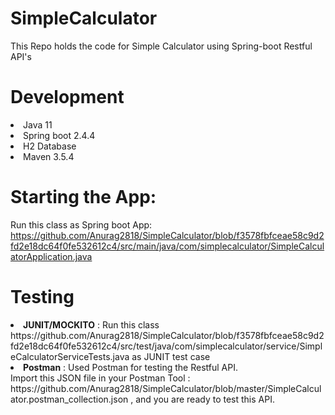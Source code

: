 # SimpleCalculator
This Repo holds the code for Simple Calculator using Spring-boot Restful API's


# Development

<li>Java 11</li>
<li>Spring boot 2.4.4</li>
<li>H2 Database</li>
<li>Maven 3.5.4</li>

# Starting the App:

Run this class as Spring boot App: https://github.com/Anurag2818/SimpleCalculator/blob/f3578fbfceae58c9d2fd2e18dc64f0fe532612c4/src/main/java/com/simplecalculator/SimpleCalculatorApplication.java

# Testing

<li><b>JUNIT/MOCKITO</b> : Run this class https://github.com/Anurag2818/SimpleCalculator/blob/f3578fbfceae58c9d2fd2e18dc64f0fe532612c4/src/test/java/com/simplecalculator/service/SimpleCalculatorServiceTests.java as JUNIT test case </li>

<li><b>Postman</b> : Used Postman for testing the Restful API.<br>
Import this JSON file in your Postman Tool : https://github.com/Anurag2818/SimpleCalculator/blob/master/SimpleCalculator.postman_collection.json ,
and you are ready to test this API.</li>
